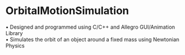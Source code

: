OrbitalMotionSimulation
=======================

•	Designed and programmed using C/C++ and Allegro GUI/Animation Library
<br>
•	Simulates the orbit of an object around a fixed mass using Newtonian Physics
